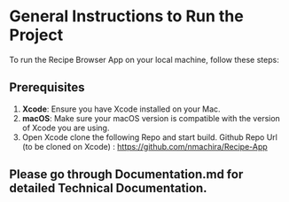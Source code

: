 # General Instructions to Run the Project

To run the Recipe Browser App on your local machine, follow these steps:

## Prerequisites

1. **Xcode**: Ensure you have Xcode installed on your Mac. 
2. **macOS**: Make sure your macOS version is compatible with the version of Xcode you are using.
3. Open Xcode clone the following Repo and start build.
   Github Repo Url (to be cloned on Xcode) : https://github.com/nmachira/Recipe-App


## Please go through Documentation.md for detailed Technical Documentation.
